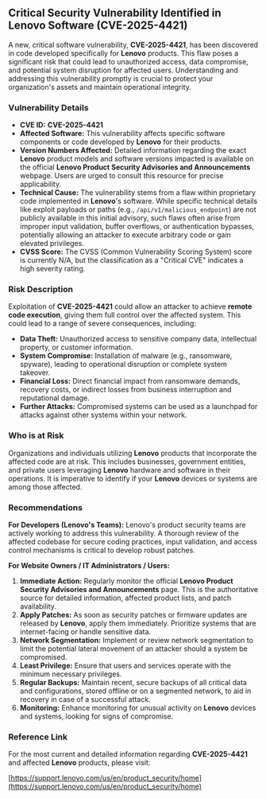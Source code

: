 ## Critical Security Vulnerability Identified in Lenovo Software (CVE-2025-4421)

A new, critical software vulnerability, **CVE-2025-4421**, has been discovered in code developed specifically for **Lenovo** products. This flaw poses a significant risk that could lead to unauthorized access, data compromise, and potential system disruption for affected users. Understanding and addressing this vulnerability promptly is crucial to protect your organization's assets and maintain operational integrity.

### Vulnerability Details

*   **CVE ID:** **CVE-2025-4421**
*   **Affected Software:** This vulnerability affects specific software components or code developed by **Lenovo** for their products.
*   **Version Numbers Affected:** Detailed information regarding the exact **Lenovo** product models and software versions impacted is available on the official **Lenovo Product Security Advisories and Announcements** webpage. Users are urged to consult this resource for precise applicability.
*   **Technical Cause:** The vulnerability stems from a flaw within proprietary code implemented in **Lenovo**'s software. While specific technical details like exploit payloads or paths (e.g., `/api/v1/malicious_endpoint`) are not publicly available in this initial advisory, such flaws often arise from improper input validation, buffer overflows, or authentication bypasses, potentially allowing an attacker to execute arbitrary code or gain elevated privileges.
*   **CVSS Score:** The CVSS (Common Vulnerability Scoring System) score is currently N/A, but the classification as a "Critical CVE" indicates a high severity rating.

### Risk Description

Exploitation of **CVE-2025-4421** could allow an attacker to achieve **remote code execution**, giving them full control over the affected system. This could lead to a range of severe consequences, including:

*   **Data Theft:** Unauthorized access to sensitive company data, intellectual property, or customer information.
*   **System Compromise:** Installation of malware (e.g., ransomware, spyware), leading to operational disruption or complete system takeover.
*   **Financial Loss:** Direct financial impact from ransomware demands, recovery costs, or indirect losses from business interruption and reputational damage.
*   **Further Attacks:** Compromised systems can be used as a launchpad for attacks against other systems within your network.

### Who is at Risk

Organizations and individuals utilizing **Lenovo** products that incorporate the affected code are at risk. This includes businesses, government entities, and private users leveraging **Lenovo** hardware and software in their operations. It is imperative to identify if your **Lenovo** devices or systems are among those affected.

### Recommendations

**For Developers (Lenovo's Teams):**
Lenovo's product security teams are actively working to address this vulnerability. A thorough review of the affected codebase for secure coding practices, input validation, and access control mechanisms is critical to develop robust patches.

**For Website Owners / IT Administrators / Users:**

1.  **Immediate Action:** Regularly monitor the official **Lenovo Product Security Advisories and Announcements** page. This is the authoritative source for detailed information, affected product lists, and patch availability.
2.  **Apply Patches:** As soon as security patches or firmware updates are released by **Lenovo**, apply them immediately. Prioritize systems that are internet-facing or handle sensitive data.
3.  **Network Segmentation:** Implement or review network segmentation to limit the potential lateral movement of an attacker should a system be compromised.
4.  **Least Privilege:** Ensure that users and services operate with the minimum necessary privileges.
5.  **Regular Backups:** Maintain recent, secure backups of all critical data and configurations, stored offline or on a segmented network, to aid in recovery in case of a successful attack.
6.  **Monitoring:** Enhance monitoring for unusual activity on **Lenovo** devices and systems, looking for signs of compromise.

### Reference Link

For the most current and detailed information regarding **CVE-2025-4421** and affected **Lenovo** products, please visit:

[https://support.lenovo.com/us/en/product_security/home](https://support.lenovo.com/us/en/product_security/home)